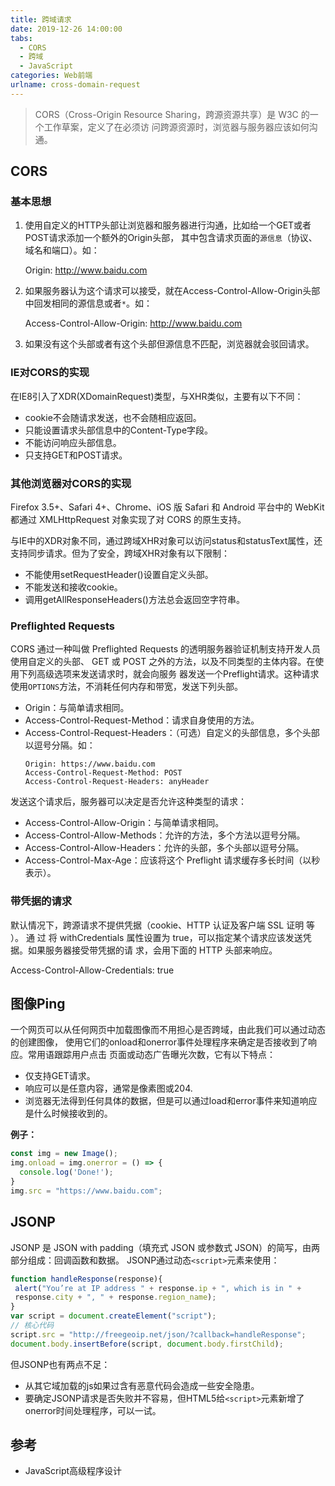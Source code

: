 ```yaml
---
title: 跨域请求
date: 2019-12-26 14:00:00
tabs: 
  - CORS
  - 跨域
  - JavaScript
categories: Web前端
urlname: cross-domain-request
---
```


> CORS（Cross-Origin Resource Sharing，跨源资源共享）是 W3C 的一个工作草案，定义了在必须访
问跨源资源时，浏览器与服务器应该如何沟通。

<!-- more -->
## CORS
### 基本思想
1. 使用自定义的HTTP头部让浏览器和服务器进行沟通，比如给一个GET或者POST请求添加一个额外的Origin头部，
   其中包含请求页面的`源信息`（协议、域名和端口）。如：

   Origin: http://www.baidu.com

2. 如果服务器认为这个请求可以接受，就在Access-Control-Allow-Origin头部中回发相同的源信息或者`*`。如：
   
   Access-Control-Allow-Origin: http://www.baidu.com

3. 如果没有这个头部或者有这个头部但源信息不匹配，浏览器就会驳回请求。

### IE对CORS的实现
在IE8引入了XDR(XDomainRequest)类型，与XHR类似，主要有以下不同：
- cookie不会随请求发送，也不会随相应返回。
- 只能设置请求头部信息中的Content-Type字段。
- 不能访问响应头部信息。
- 只支持GET和POST请求。

### 其他浏览器对CORS的实现
Firefox 3.5+、Safari 4+、Chrome、iOS 版 Safari 和 Android 平台中的 WebKit 都通过 XMLHttpRequest
对象实现了对 CORS 的原生支持。

与IE中的XDR对象不同，通过跨域XHR对象可以访问status和statusText属性，还支持同步请求。但为了安全，跨域XHR对象有以下限制：
- 不能使用setRequestHeader()设置自定义头部。
- 不能发送和接收cookie。
- 调用getAllResponseHeaders()方法总会返回空字符串。

### Preflighted Requests
CORS 通过一种叫做 Preflighted Requests 的透明服务器验证机制支持开发人员使用自定义的头部、
GET 或 POST 之外的方法，以及不同类型的主体内容。在使用下列高级选项来发送请求时，就会向服务
器发送一个Preflight请求。这种请求使用`OPTIONS`方法，不消耗任何内存和带宽，发送下列头部。
- Origin：与简单请求相同。
- Access-Control-Request-Method：请求自身使用的方法。
- Access-Control-Request-Headers：（可选）自定义的头部信息，多个头部以逗号分隔。如：
  ```
  Origin: https://www.baidu.com
  Access-Control-Request-Method: POST
  Access-Control-Request-Headers: anyHeader
  ```

发送这个请求后，服务器可以决定是否允许这种类型的请求：
- Access-Control-Allow-Origin：与简单请求相同。
- Access-Control-Allow-Methods：允许的方法，多个方法以逗号分隔。
- Access-Control-Allow-Headers：允许的头部，多个头部以逗号分隔。
- Access-Control-Max-Age：应该将这个 Preflight 请求缓存多长时间（以秒表示）。

### 带凭据的请求
默认情况下，跨源请求不提供凭据（cookie、HTTP 认证及客户端 SSL 证明 等 ）。 通 过 将
withCredentials 属性设置为 true，可以指定某个请求应该发送凭据。如果服务器接受带凭据的请
求，会用下面的 HTTP 头部来响应。

Access-Control-Allow-Credentials: true

## 图像Ping
一个网页可以从任何网页中加载图像而不用担心是否跨域，由此我们可以通过动态的创建图像，
使用它们的onload和onerror事件处理程序来确定是否接收到了响应。常用语跟踪用户点击
页面或动态广告曝光次数，它有以下特点：
- 仅支持GET请求。
- 响应可以是任意内容，通常是像素图或204.
- 浏览器无法得到任何具体的数据，但是可以通过load和error事件来知道响应是什么时候接收到的。

**例子：**
```javascript
const img = new Image();
img.onload = img.onerror = () => {
  console.log('Done!');
}
img.src = "https://www.baidu.com";
```

## JSONP
JSONP 是 JSON with padding（填充式 JSON 或参数式 JSON）的简写，由两部分组成：回调函数和数据。
JSONP通过动态`<script>`元素来使用：
```javascript
function handleResponse(response){ 
 alert("You’re at IP address " + response.ip + ", which is in " + 
 response.city + ", " + response.region_name); 
} 
var script = document.createElement("script"); 
// 核心代码
script.src = "http://freegeoip.net/json/?callback=handleResponse"; 
document.body.insertBefore(script, document.body.firstChild);
```
但JSONP也有两点不足：
- 从其它域加载的js如果过含有恶意代码会造成一些安全隐患。
- 要确定JSONP请求是否失败并不容易，但HTML5给`<script>`元素新增了onerror时间处理程序，可以一试。

## 参考
- JavaScript高级程序设计
